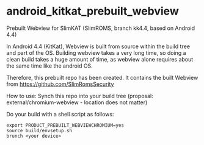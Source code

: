 # android_kitkat_prebuilt_webview
Prebuilt Webview for SlimKAT (SlimROMS, branch kk4.4, based on Android 4.4)

In Android 4.4 (KitKat), Webview is built from source within the build tree and part of the OS.
Building webview takes a very long time, so doing a clean build takes a huge amount of time, as webview alone requires about the same time like the android OS.

Therefore, this prebuilt repo has been created. It contains the built Webview from https://github.com/SlimRomsSecurity 

How to use:
Synch this repo into your build tree (proposal: external/chromium-webview - location does not matter)

Do your build with a shell script as follows:
```
export PRODUCT_PREBUILT_WEBVIEWCHROMIUM=yes
source build/envsetup.sh
brunch <your device>
```

